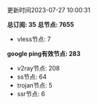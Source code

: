 更新时间2023-07-27 10:00:31

**总订阅: 35**
**总节点: 7655**
- vless节点: 7

**google ping有效节点: 283**
- v2ray节点: 208
- ss节点: 64
- trojan节点: 5
- ssr节点: 6
